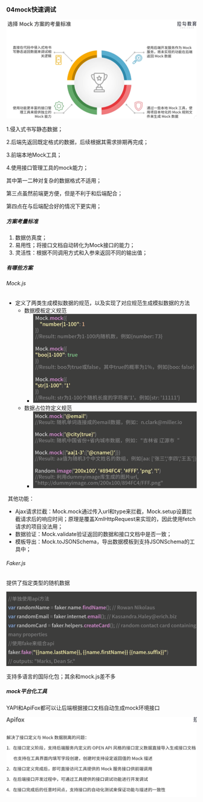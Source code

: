 ### 04mock快速调试

![image-20230502133238573](assets/image-20230502133238573.png)

1.侵入式书写静态数据；

2.后端先返回既定格式的数据，后续根据其需求排期再完成；

3.前端本地Mock工具；

4.使用接口管理工具的mock能力；

其中第一二种对复杂的数据格式不适用；

第三点虽然前端更方便，但是不利于和后端配合；

第四点在与后端配合好的情况下更实用；



##### 方案考量标准

1. 数据仿真度；
2. 易用性；将接口文档自动转化为Mock接口的能力；
3. 灵活性：根据不同调用方式和入参来返回不同的输出值；



##### 有哪些方案

###### Mock.js

- 定义了两类生成模拟数据的规范，以及实现了对应规范生成模拟数据的方法
  - 数据模板定义规范
    - <img src="assets/image-20230502133922012.png" alt="image-20230502133922012"  />
  - 数据占位符定义规范
    - ![image-20230502134016347](assets/image-20230502134016347.png)

​	其他功能：

- Ajax请求拦截：Mock.mock通过传入url和type来拦截，Mock.setup设置拦截请求后的响应时间；原理是覆盖XmlHttpRequest来实现的，因此使用fetch请求的项目没法用；
- 数据验证：Mock.validate验证返回的数据和接口文档中是否一致；
- 模板导出：Mock.toJSONSchema，导出数据模板到支持JSONSchema的工具中；



###### Faker.js

提供了指定类型的随机数据

![image-20230502134530786](assets/image-20230502134530786.png)

支持多语言的国际化包；其余和mock.js差不多



##### mock平台化工具

YAPI和ApiFox都可以让后端根据接口文档自动生成mock环境接口

<img src="assets/image-20230502135141808.png" alt="image-20230502135141808" style="zoom:67%;" />
